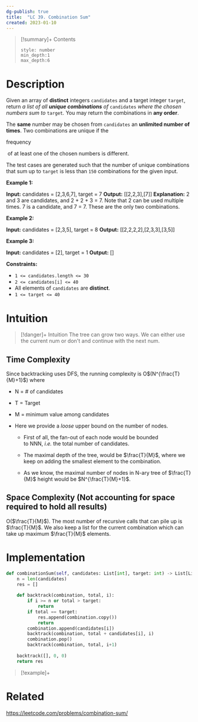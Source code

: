 ```yaml
---
dg-publish: true
title:  "LC 39. Combination Sum"
created: 2023-01-10
---
```


>[!summary]+ Contents
>```toc
>style: number
>min_depth:1
>max_depth:6
>```

# Description
Given an array of **distinct** integers `candidates` and a target integer `target`, return _a list of all **unique combinations** of_ `candidates` _where the chosen numbers sum to_ `target`_._ You may return the combinations in **any order**.

The **same** number may be chosen from `candidates` an **unlimited number of times**. Two combinations are unique if the 

frequency

 of at least one of the chosen numbers is different.

The test cases are generated such that the number of unique combinations that sum up to `target` is less than `150` combinations for the given input.

**Example 1:**

**Input:** candidates = [2,3,6,7], target = 7
**Output:** [[2,2,3],[7]]
**Explanation:**
2 and 3 are candidates, and 2 + 2 + 3 = 7. Note that 2 can be used multiple times.
7 is a candidate, and 7 = 7.
These are the only two combinations.

**Example 2:**

**Input:** candidates = [2,3,5], target = 8
**Output:** [[2,2,2,2],[2,3,3],[3,5]]

**Example 3:**

**Input:** candidates = [2], target = 1
**Output:** []

**Constraints:**

-   `1 <= candidates.length <= 30`
-   `2 <= candidates[i] <= 40`
-   All elements of `candidates` are **distinct**.
-   `1 <= target <= 40`
# Intuition

>[!danger]+ Intuition
>The tree can grow two ways. 
>We can either use the current num or don't and continue with the next num.

## Time Complexity
Since backtracking uses DFS, the running complexity is O$(N^{\frac{T}{M}+1}$) where
- N = # of candidates
- T = Target
- M = minimum value among candidates

-   Here we provide a _loose_ upper bound on the number of nodes.
    
    -   First of all, the fan-out of each node would be bounded to NNN, _i.e._ the total number of candidates.
        
    -   The maximal depth of the tree, would be $\frac{T}{M}$​, where we keep on adding the smallest element to the combination.
        
    -   As we know, the maximal number of nodes in N-ary tree of $\frac{T}{M}$ height would be $N^{\frac{T}{M}+1}$.

## Space Complexity (Not accounting for space required to hold all results)
O($\frac{T}{M}$). The most number of recursive calls that can pile up is $\frac{T}{M}$. We also keep a list for the current combination which can take up maximum $\frac{T}{M}$ elements. 


# Implementation
```python
def combinationSum(self, candidates: List[int], target: int) -> List[List[int]]:
	n = len(candidates)
	res = []
	
	def backtrack(combination, total, i):
		if i >= n or total > target:
			return
		if total == target:
			res.append(combination.copy())
			return
		combination.append(candidates[i])
		backtrack(combination, total + candidates[i], i)
		combination.pop()
		backtrack(combination, total, i+1)
	
	backtrack([], 0, 0)
	return res
```

>[!example]+ 


# Related
https://leetcode.com/problems/combination-sum/